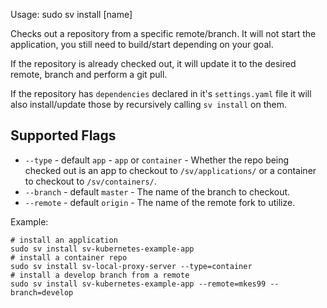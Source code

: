 Usage: sudo sv install [name]

Checks out a repository from a specific remote/branch. It will not start the application, you still need to build/start depending on your goal.

If the repository is already checked out, it will update it to the desired remote, branch and perform a git pull.

If the repository has `dependencies` declared in it's `settings.yaml` file it will also install/update those by recursively calling `sv install` on them.

## Supported Flags

* `--type` - default `app` - `app` or `container` - Whether the repo being checked out is an app to checkout to `/sv/applications/` or a container to checkout to `/sv/containers/`.
* `--branch` - default `master` - The name of the branch to checkout.
* `--remote` - default `origin` - The name of the remote fork to utilize.

Example:
```
# install an application
sudo sv install sv-kubernetes-example-app
# install a container repo
sudo sv install sv-local-proxy-server --type=container
# install a develop branch from a remote
sudo sv install sv-kubernetes-example-app --remote=mkes99 --branch=develop
```